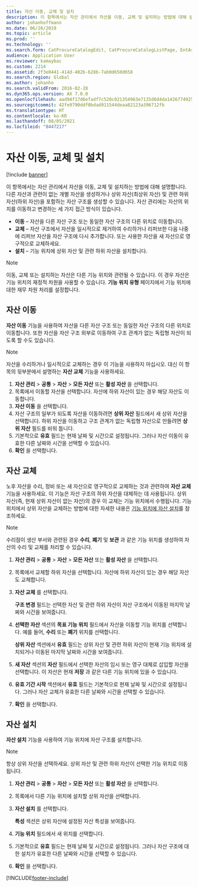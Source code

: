 ```yaml
---
title: 자산 이동, 교체 및 설치
description: 이 항목에서는 자산 관리에서 자산을 이동, 교체 및 설치하는 방법에 대해 설명합니다.
author: johanhoffmann
ms.date: 06/26/2019
ms.topic: article
ms.prod: ''
ms.technology: ''
ms.search.form: CatProcureCatalogEdit, CatProcureCatalogListPage, EntAssetObjectReplace, EntAssetObjectInstallLookup, EntAssetObjectMove, EntAssetObjectTableEditSubObjects
audience: Application User
ms.reviewer: kamaybac
ms.custom: 2214
ms.assetid: 2f3e0441-414d-402b-b28b-7ab0d650d658
ms.search.region: Global
ms.author: johanho
ms.search.validFrom: 2016-02-28
ms.dyn365.ops.version: AX 7.0.0
ms.openlocfilehash: aad94f17d6efadf7c520c021354963e7135d6d4da1426774925ce877f705e01a
ms.sourcegitcommit: 42fe9790ddf0bdad911544deaa82123a396712fb
ms.translationtype: HT
ms.contentlocale: ko-KR
ms.lasthandoff: 08/05/2021
ms.locfileid: "8447217"
---
```

# <a name="move-replace-and-install-assets"></a>자산 이동, 교체 및 설치

[!include [banner](../../includes/banner.md)]

 

이 항목에서는 자산 관리에서 자산을 이동, 교체 및 설치하는 방법에 대해 설명합니다. 다른 자산과 관련이 없는 개별 자산을 생성하거나 상위 자산(최상위 자산) 및 관련 하위 자산(하위 자산)을 포함하는 자산 구조를 생성할 수 있습니다. 자산 관리에는 자산의 위치를 이동하고 변경하는 세 가지 접근 방식이 있습니다.

- **이동** – 자산을 다른 자산 구조 또는 동일한 자산 구조의 다른 위치로 이동합니다.
- **교체** – 자산 구조에서 자산을 일시적으로 제거하여 수리하거나 리퍼브한 다음 나중에 리퍼브 자산을 자산 구조에 다시 추가합니다. 또는 사용한 자산을 새 자산으로 영구적으로 교체하세요.
- **설치** – 기능 위치에 상위 자산 및 관련 하위 자산을 설치합니다.

> [!NOTE]
> 이동, 교체 또는 설치하는 자산은 다른 기능 위치와 관련될 수 있습니다. 이 경우 자산은 기능 위치의 재정적 차원을 사용할 수 있습니다. **기능 위치 유형** 페이지에서 기능 위치에 대한 재무 차원 처리를 설정합니다.

## <a name="move-asset"></a>자산 이동

**자산 이동** 기능을 사용하여 자산을 다른 자산 구조 또는 동일한 자산 구조의 다른 위치로 이동합니다. 또한 자산을 자산 구조 외부로 이동하여 구조 관계가 없는 독립형 자산이 되도록 할 수도 있습니다.

> [!NOTE]
> 자산을 수리하거나 일시적으로 교체하는 경우 이 기능을 사용하지 마십시오. 대신 이 항목의 뒷부분에서 설명하는 **자산 교체** 기능을 사용하세요.

1. **자산 관리** \> **공통** \> **자산** \> **모든 자산** 또는 **활성 자산** 을 선택합니다.
2. 목록에서 이동할 자산을 선택합니다. 자산에 하위 자산이 있는 경우 해당 자산도 이동합니다.
3. **자산 이동** 을 선택합니다.
4. 자산 구조의 일부가 되도록 자산을 이동하려면 **상위 자산** 필드에서 새 상위 자산을 선택합니다. 하위 자산을 이동하고 구조 관계가 없는 독립형 자산으로 만들려면 **상위 자산** 필드를 비워 둡니다.
5. 기본적으로 **유효** 필드는 현재 날짜 및 시간으로 설정됩니다. 그러나 자산 이동이 유효한 다른 날짜와 시간을 선택할 수 있습니다.
6. **확인** 을 선택합니다.

## <a name="replace-asset"></a>자산 교체

노후 자산을 수리, 정비 또는 새 자산으로 영구적으로 교체하는 것과 관련하여 **자산 교체** 기능을 사용하세요. 이 기능은 자산 구조의 하위 자산을 대체하는 데 사용됩니다. 상위 자산(즉, 현재 상위 자산이 없는 자산)의 경우 이 교체는 기능 위치에서 수행됩니다. 기능 위치에서 상위 자산을 교체하는 방법에 대한 자세한 내용은 [기능 위치에 자산 설치](../functional-locations/install-objects-on-functional-locations.md)를 참조하세요.

> [!NOTE]
> 수리점이 생산 부서와 관련된 경우 **수리**, **폐기** 및 **보관** 과 같은 기능 위치를 생성하여 자산의 수리 및 교체를 처리할 수 있습니다.

1. **자산 관리** \> **공통** \> **자산** \> **모든 자산** 또는 **활성 자산** 을 선택합니다.
2. 목록에서 교체할 하위 자산을 선택합니다. 자산에 하위 자산이 있는 경우 해당 자산도 교체합니다.
3. **자산 교체** 를 선택합니다.

    **구조 변경** 필드는 선택한 자산 및 관련 하위 자산이 자산 구조에서 이동된 마지막 날짜와 시간을 보여줍니다.

4. **선택한 자산** 섹션의 **목표 기능 위치** 필드에서 자산을 이동할 기능 위치를 선택합니다. 예를 들어, **수리** 또는 **폐기** 위치를 선택합니다.

    **상위 자산** 섹션에서 **유효** 필드는 상위 자산 및 관련 하위 자산이 현재 기능 위치에 설치되거나 이동된 마지막 날짜와 시간을 보여줍니다.

5. **새 자산** 섹션의 **자산** 필드에서 선택한 자산의 임시 또는 영구 대체로 삽입할 자산을 선택합니다. 이 자산은 현재 **저장** 과 같은 다른 기능 위치에 있을 수 있습니다.
7. **유효 기간 시작** 섹션에서 **유효** 필드는 기본적으로 현재 날짜 및 시간으로 설정됩니다. 그러나 자산 교체가 유효한 다른 날짜와 시간을 선택할 수 있습니다.
8. **확인** 을 선택합니다.

## <a name="install-asset"></a>자산 설치

**자산 설치** 기능을 사용하여 기능 위치에 자산 구조를 설치합니다.

> [!NOTE]
> 항상 상위 자산을 선택하세요. 상위 자산 및 관련 하위 자산이 선택한 기능 위치로 이동됩니다.

1. **자산 관리** \> **공통** \> **자산** \> **모든 자산** 또는 **활성 자산** 을 선택합니다.
2. 목록에서 다른 기능 위치에 설치할 상위 자산을 선택합니다.
3. **자산 설치** 를 선택합니다.

    **특성** 섹션은 상위 자산에 설정된 자산 특성을 보여줍니다.

4. **기능 위치** 필드에서 새 위치를 선택합니다.
5. 기본적으로 **유효** 필드는 현재 날짜 및 시간으로 설정됩니다. 그러나 자산 구조에 대한 설치가 유효한 다른 날짜와 시간을 선택할 수 있습니다.
6. **확인** 을 선택합니다.


[!INCLUDE[footer-include](../../../includes/footer-banner.md)]